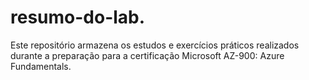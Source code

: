 # resumo-do-lab.
Este repositório armazena os estudos e exercícios práticos realizados durante a preparação para a certificação Microsoft AZ-900: Azure Fundamentals.
